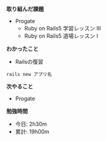 **取り組んだ課題**
- Progate
  - Ruby on Rails5 学習レッスン Ⅲ
  - Ruby on Rails5 道場レッスン I

**わかったこと**　　
- Railsの復習  
```rails:アプリ作成
rails new アプリ名
```

**次やること**  
- Progate


**勉強時間**  
- 今日: 2h30m
- 累計: 19h00m
